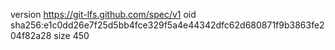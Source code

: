 version https://git-lfs.github.com/spec/v1
oid sha256:e1c0dd26e7f25d5bb4fce329f5a4e44342dfc62d680871f9b3863fe204f82a28
size 450
